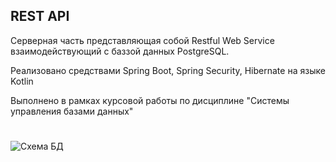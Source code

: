 ## REST API
Серверная часть представляющая собой Restful Web Service взаимодействующий с баззой данных PostgreSQL.

Реализовано средствами Spring Boot, Spring Security, Hibernate на языке Kotlin

Выполнено в рамках курсовой работы по дисциплине "Системы управления базами данных" 
#
#
![Схема БД](https://user-images.githubusercontent.com/79411173/147382096-ff970249-1b36-43e7-ad30-9f3000732c0e.png)
